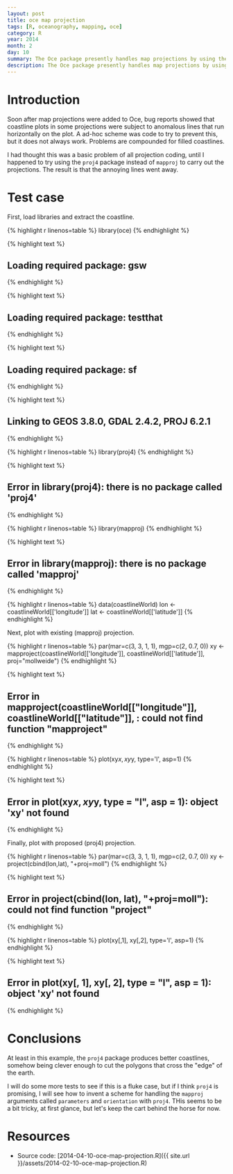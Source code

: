 ```yaml
---
layout: post
title: oce map projection
tags: [R, oceanography, mapping, oce]
category: R
year: 2014
month: 2
day: 10
summary: The Oce package presently handles map projections by using the ``mapproj`` package, but an alternative is the ``proj4`` package.  This post compares the two, focussing on the vexing problem of islands crossing the edge of the earth, which causes spurious lines on some Oce maps at present.
description: The Oce package presently handles map projections by using the ``mapproj`` package, but an alternative is the ``proj4`` package.  This post compares the two, focussing on the vexing problem of islands crossing the edge of the earth, which causes spurious lines on some Oce maps at present.
---
```


# Introduction

Soon after map projections were added to Oce, bug reports showed that coastline plots in some projections were subject to anomalous lines that run horizontally on the plot.  A ad-hoc scheme was code to try to prevent this, but it does not always work.  Problems are compounded for filled coastlines.

I had thought this was a basic problem of all projection coding, until I happened to try using the ``proj4`` package instead of ``mapproj`` to carry out the projections.  The result is that the annoying lines went away.



# Test case

First, load libraries and extract the coastline.


{% highlight r linenos=table %}
library(oce)
{% endhighlight %}



{% highlight text %}
## Loading required package: gsw
{% endhighlight %}



{% highlight text %}
## Loading required package: testthat
{% endhighlight %}



{% highlight text %}
## Loading required package: sf
{% endhighlight %}



{% highlight text %}
## Linking to GEOS 3.8.0, GDAL 2.4.2, PROJ 6.2.1
{% endhighlight %}



{% highlight r linenos=table %}
library(proj4)
{% endhighlight %}



{% highlight text %}
## Error in library(proj4): there is no package called 'proj4'
{% endhighlight %}



{% highlight r linenos=table %}
library(mapproj)
{% endhighlight %}



{% highlight text %}
## Error in library(mapproj): there is no package called 'mapproj'
{% endhighlight %}



{% highlight r linenos=table %}
data(coastlineWorld)
lon <- coastlineWorld[['longitude']]
lat <- coastlineWorld[['latitude']]
{% endhighlight %}

Next, plot with existing (mapproj) projection.


{% highlight r linenos=table %}
par(mar=c(3, 3, 1, 1), mgp=c(2, 0.7, 0))
xy <- mapproject(coastlineWorld[['longitude']], coastlineWorld[['latitude']], proj="mollweide")
{% endhighlight %}



{% highlight text %}
## Error in mapproject(coastlineWorld[["longitude"]], coastlineWorld[["latitude"]], : could not find function "mapproject"
{% endhighlight %}



{% highlight r linenos=table %}
plot(xy$x, xy$y, type='l', asp=1)
{% endhighlight %}



{% highlight text %}
## Error in plot(xy$x, xy$y, type = "l", asp = 1): object 'xy' not found
{% endhighlight %}

Finally, plot with proposed (proj4) projection.


{% highlight r linenos=table %}
par(mar=c(3, 3, 1, 1), mgp=c(2, 0.7, 0))
xy <- project(cbind(lon,lat), "+proj=moll")
{% endhighlight %}



{% highlight text %}
## Error in project(cbind(lon, lat), "+proj=moll"): could not find function "project"
{% endhighlight %}



{% highlight r linenos=table %}
plot(xy[,1], xy[,2], type='l', asp=1)
{% endhighlight %}



{% highlight text %}
## Error in plot(xy[, 1], xy[, 2], type = "l", asp = 1): object 'xy' not found
{% endhighlight %}

# Conclusions

At least in this example, the ``proj4`` package produces better coastlines, somehow being clever enough to cut the polygons that cross the "edge" of the earth.

I will do some more tests to see if this is a fluke case, but if I think ``proj4`` is promising, I will see how to invent a scheme for handling the ``mapproj`` arguments called ``parameters`` and ``orientation`` with ``proj4``.  THis seems to be a bit tricky, at first glance, but let's keep the cart behind the horse for now.


# Resources
* Source code: [2014-04-10-oce-map-projection.R]({{ site.url }}/assets/2014-02-10-oce-map-projection.R)
